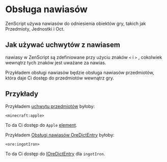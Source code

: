 # Obsługa nawiasów

ZenScript używa nawiasów do odniesienia obiektów gry, takich jak Przedmioty, Jednostki i O­ct.

## Jak używać uchwytów z nawiasem

nawiasy w ZenScript są zdefiniowane przy użyciu znaków `<` i `>` , cokolwiek wewnątrz tych znaków jest uważane za nawias.

Przykładem obsługi nawiasów będzie obsługa nawiasów przedmiotów, która daje Ci dostęp do przedmiotów wewnątrz gry.

## Przykłady

Przykładem [uchwytu przedmiotów](/Vanilla/Brackets/Bracket_Item/) byłoby:

```zenscript
<minecraft:apple>
```

To da Ci dostęp do `Apple` [element](/Vanilla/Items/IItemStack/).

Przykładem [Obsługi nawiasów OreDictEntry](/Vanilla/Brackets/Bracket_Ore/) byłoby:

```zenscript
<ore:ingotIron>
```

To da Ci dostęp do [IOreDictEntry](/Vanilla/OreDict/IOreDictEntry/) dla `ingotIron`.